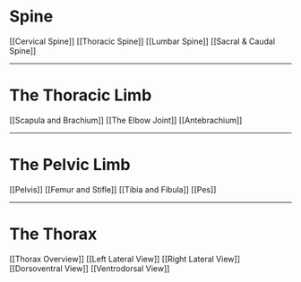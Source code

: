 # Spine
[[Cervical Spine]]
[[Thoracic Spine]]
[[Lumbar Spine]]
[[Sacral & Caudal Spine]]

---

# The Thoracic Limb
[[Scapula and Brachium]]
[[The Elbow Joint]]
[[Antebrachium]]

---

# The Pelvic Limb
[[Pelvis]]
[[Femur and Stifle]]
[[Tibia and Fibula]]
[[Pes]]

---

# The Thorax
[[Thorax Overview]]
[[Left Lateral View]]
[[Right Lateral View]]
[[Dorsoventral View]]
[[Ventrodorsal View]]